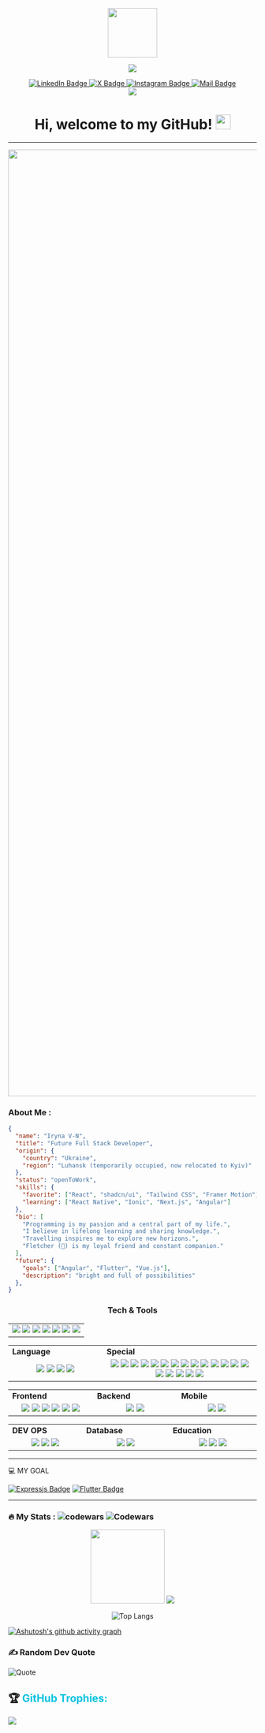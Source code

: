 
<div id="header" align="center">
  <img src="https://media.giphy.com/media/fgLPuyyoxzl3166xGo/giphy-downsized-large.gif" width="100"/>
</div>

<p align="center">
<img src="https://readme-typing-svg.herokuapp.com/?lines=Full%20Stack%20Web%20Developer%20|%20Learning%20Mobile%20Development;%2B1%20years%20of%20hands-on%20experience;&center=true&width=800&height=45">
</p>

<!-- badges for social network -->
<div id="badges" align="center">
  <a href="https://www.linkedin.com/in/iryna-vyshniak-428b25259">
    <img src="https://img.shields.io/badge/LinkedIn-blue?style=plastic&logo=linkedin&labelColor=blue" alt="LinkedIn Badge"/>
  </a>
  <a href="https://twitter.com/YarynaVN">
    <img src="https://img.shields.io/badge/-black?style=plastic&logo=x&labelColor=black" alt="X Badge"/>
  </a>
  <a href="https://www.instagram.com/code_da_vinci.js/">
    <img src="https://img.shields.io/badge/-e84393?style=plastic&logo=instagram&labelColor=e84393" alt="Instagram Badge"/>
  </a>
  <a href="mailto:iryna.vyshniak@gmail.com">
    <img src="https://img.shields.io/badge/-c0392b?style=plastic&logo=gmail&labelColor=c0392b" alt="Mail Badge"/>
  </a>
</div>
<!-- views counter -->
<div align="center">
<a href="https://u8views.com/github/Iryna-Vyshniak"><img src="https://u8views.com/api/v1/github/profiles/111734415/views/day-week-month-total-count.svg"></a>
</div>
<!-- greeting  -->
<h1 align="center">
  Hi, welcome to my GitHub!
  <img src="https://media.giphy.com/media/hvRJCLFzcasrR4ia7z/giphy.gif" width="30px"/>
</h1>

---

<div align="center">
<img src="https://ik.imagekit.io/lfg3p2t8y/Silent%20brings%20an%20idea%20to%20become%20a%20great%20power.png?updatedAt=1697403488651" width="1920" height="auto"/> 
</div>

<!-- hero -->
### About Me :

```json
{
  "name": "Iryna V-N",
  "title": "Future Full Stack Developer",
  "origin": {
    "country": "Ukraine",
    "region": "Luhansk (temporarily occupied, now relocated to Kyiv)"
  },
  "status": "openToWork",
  "skills": {
    "favorite": ["React", "shadcn/ui", "Tailwind CSS", "Framer Motion"],
    "learning": ["React Native", "Ionic", "Next.js", "Angular"]
  },
  "bio": [
    "Programming is my passion and a central part of my life.",
    "I believe in lifelong learning and sharing knowledge.",
    "Travelling inspires me to explore new horizons.",
    "Fletcher (🐾) is my loyal friend and constant companion."
  ],
  "future": {
    "goals": ["Angular", "Flutter", "Vue.js"],
    "description": "bright and full of possibilities"
  },
}
```

<!-- I am a future Full Stack Developer <img src="https://media.giphy.com/media/GVdqiRZjAcYumSkCbT/giphy.gif" width="25"> from Ukraine, Lukhans`k region (now Kyiv) 
- :open_book: Programming is my passion and a central part of my life. 
- :open_book: I’m currently learning React Native, Ionic, Next14, Typescript.
- :open_book: if (  <img src="https://ik.imagekit.io/irinavn2011/react-native-logo-768x890.png?updatedAt=1687875595721" title="React Native" alt="React Native" width="20" height="22"/> || <img src="https://ik.imagekit.io/irinavn2011/vite.png?updatedAt=1687900100383" title="Vite" alt="Vite" width="20" height="20"/> || <img src="https://github.com/devicons/devicon/blob/master/icons/react/react-original-wordmark.svg" title="React" alt="React" width="20" height="20"/> || <img src="https://ik.imagekit.io/irinavn2011/67109815.png?updatedAt=1687875935356"  title="Tailwind" alt="Tailwind CSS" width="20" height="20"/> ) return ❤️
- :open_book: Love studing and sharing knowledge.
- :open_book: Travelling is one of my favourite hobbies.
- :open_book:  Fletcher is the best friend I have, and guess what? He has four paws :paw_prints:
- :email: How to reach me: [![Linkedin Badge](https://img.shields.io/badge/-Linkedin-blue?style=flat&logo=Linkedin&logoColor=white)](https://www.linkedin.com/in/iryna-vyshniak-428b25259)

-->

<!--

<h3 align="center">🏆 Github Profile Trophy</h3>


<table>
<tr align="center">

![](http://github-profile-summary-cards.vercel.app/api/cards/profile-details?username=Iryna-Vyshniak&theme=blueberry)
<tr>

</tr>
<td>

![](http://github-profile-summary-cards.vercel.app/api/cards/repos-per-language?username=Iryna-Vyshniak&theme=blueberry)
</td>
<td>

![](http://github-profile-summary-cards.vercel.app/api/cards/most-commit-language?username=Iryna-Vyshniak&theme=blueberry)
</td>
</tr>
</table>



-->

<h3 align="center">Tech & Tools</h3>

<table>
  <tr>
    <td valign="center" align="center">
      <img src="https://img.shields.io/badge/8+hours per day-blue" />
      <img src="https://img.shields.io/badge/Attention to detail-blue" />
      <img src="https://img.shields.io/badge/Willingness to learn-blue" />
      <img src="https://img.shields.io/badge/Collaborative mindset-blue" />
      <img src="https://img.shields.io/badge/Customer centric approach-blue" />
      <img src="https://img.shields.io/badge/String work ethic-blue" />
      <img src="https://img.shields.io/badge/Creative problem solving skills-blue" />
    </td>
  </tr>
</table>

<table>
  <tr>
    <td valign="center" width="200px"><b>Language<b></td>
    <td valign="center" width="200px"><b>Special<b></td>
  </tr>
  <tr>
    <td valign="center" align="center" width="300px">
      <img src="https://img.shields.io/badge/HTML-blue" /> 
      <img src="https://img.shields.io/badge/CSS-blue" /> 
      <img src="https://img.shields.io/badge/JavaScript-blue" /> 
      <img src="https://img.shields.io/badge/TypeScript-blue" />
    </td>      
    <td valign="center" align="center" width="600px">
      <img src="https://img.shields.io/badge/Socket.io-blue" />
      <img src="https://img.shields.io/badge/websocket-blue" />
      <img src="https://img.shields.io/badge/Firebase-blue" />
      <img src="https://img.shields.io/badge/Mongoose-blue" /> 
      <img src="https://img.shields.io/badge/Atlas-blue" />
      <img src="https://img.shields.io/badge/Axios-blue" />
      <img src="https://img.shields.io/badge/Clerk Auth-blue" />
      <img src="https://img.shields.io/badge/Uploadthing-blue" />
      <img src="https://img.shields.io/badge/i18next-blue" />
      <img src="https://img.shields.io/badge/Formik-blue" />
      <img src="https://img.shields.io/badge/Figma-blue" /> 
      <img src="https://img.shields.io/badge/Postman-blue" /> 
      <img src="https://img.shields.io/badge/Swagger-blue" /> 
      <img src="https://img.shields.io/badge/GIT-blue" /> 
      <img src="https://img.shields.io/badge/BASH-blue" /> 
      <img src="https://img.shields.io/badge/Powershell-blue" /> 
      <img src="https://img.shields.io/badge/VisualStudio-blue" /> 
      <img src="https://img.shields.io/badge/Trello-blue" /> 
      <img src="https://img.shields.io/badge/Slack-blue" /> 
    </td>
  </tr>
</table>
<table>
  <tr>
    <td valign="center" width="100px"><b>Frontend<b></td>
    <td valign="center" width="100px"><b>Backend<b></td>
    <td valign="center" width="100px"><b>Mobile<b></td>
  </tr>
  <tr>
    <td valign="center" align="center" width="300px">
      <img src="https://img.shields.io/badge/React-blue" /> 
      <img src="https://img.shields.io/badge/Next-blue" /> 
      <img src="https://img.shields.io/badge/Tailwind-blue" />
      <img src="https://img.shields.io/badge/MUI-blue" /> 
      <img src="https://img.shields.io/badge/Shadcn-blue" />
      <img src="https://img.shields.io/badge/Chakra-blue" />
    </td>      
    <td valign="center" align="center" width="300px">
      <img src="https://img.shields.io/badge/Node.js-blue" /> 
      <img src="https://img.shields.io/badge/Express-blue" /> 
    </td>
    <td valign="center" align="center" width="300px">
      <img src="https://img.shields.io/badge/React Native-blue" /> 
      <img src="https://img.shields.io/badge/React Ionic-blue" /> 
    </td>
  </tr>
</table>
<table>
  <tr>
    <td valign="center" width="100px"><b>DEV OPS</b></td>
    <td valign="center" width="100px"><b>Database<b></td>
    <td valign="center" width="100px"><b>Education<b></td>
  </tr>
  <tr>
    <td valign="center" align="center" width="300px">
      <img src="https://img.shields.io/badge/Vercel-blue" /> 
      <img src="https://img.shields.io/badge/Render-blue" /> 
      <img src="https://img.shields.io/badge/Netlify-blue" />
    </td>      
    <td valign="center" align="center" width="300px">
       <img src="https://img.shields.io/badge/Mongodb-blue" /> 
      <img src="https://img.shields.io/badge/SQLite-blue" /> 
    </td>
    <td valign="center" align="center" width="300px">
      <img src="https://img.shields.io/badge/Freecodecamp-blue" /> 
      <img src="https://img.shields.io/badge/UDEMY-blue" /> 
      <img src="https://img.shields.io/badge/MDN-blue" /> 
    </td>
  </tr>
</table>


---


<div style="align: left; width: 50%;">
💻 MY GOAL 
  
 [![Expressjs Badge](https://img.shields.io/badge/Vue.js-35495E?style=for-the-badge&logo=vue.js&logoColor=4FC08D)](#)
 [![Flutter Badge](https://img.shields.io/badge/Flutter-02569B?style=for-the-badge&logo=flutter&logoColor=white)](#)

</div>



<!-- <div align="center">
<img src="https://ik.imagekit.io/irinavn2011/github-wrapped.png?updatedAt=1706124962255" width="auto" height="auto"/> 

</div> --> 

---

### :fire: My Stats : <img src="https://img.shields.io/badge/Codewars-B1361E?style=for-the-badge&logo=Codewars&logoColor=white" alt="codewars"/> ![Codewars](https://www.codewars.com/users/Iryna-Vyshniak/badges/small)

<div align="center" display="flex" flex-wrap="wrap"> 



 <img height="150em" src="https://streak-stats.demolab.com?user=Iryna-Vyshniak&theme=soft-green&hide_border=true&background=FFFFFF00&dates=00AF4BF4&fire=19892F&currStreakNum=19892F&sideNums=19892F"/>

<picture height="150em" width="150em">
  <source
    srcset="https://github-readme-stats.vercel.app/api?username=Iryna-Vyshniak&show_icons=true&theme=dark&theme=transparent&hide_border=true&title_color=002db0&text_color=2ab000"
    media="(prefers-color-scheme: dark)"
  />
  <source
    srcset="https://github-readme-stats.vercel.app/api?username=Iryna-Vyshniak&show_icons=true&theme=transparent&hide_border=true&title_color=002db0&text_color=2ab000"
    media="(prefers-color-scheme: light), (prefers-color-scheme: no-preference)"
  />
  <img src="https://github-readme-stats.vercel.app/api?username=Iryna-Vyshniak&show_icons=true&theme=transparent&hide_border=true&title_color=002db0&text_color=2ab000" />
</picture>

![Top Langs](https://github-readme-stats.vercel.app/api/top-langs/?username=Iryna-Vyshniak&layout=compact&theme=transparent&hide_border=true)
<!--[![Harlok's wakatime stats](https://github-readme-stats.vercel.app/api/wakatime?username=Iryna-Vyshniak)](https://github.com/Iryna-Vyshniak/github-readme-stats) -->
</div>

[![Ashutosh's github activity graph](https://github-readme-activity-graph.vercel.app/graph?username=Iryna-Vyshniak&bg_color=transparent&color=05ff22&line=2eb830&point=bef264&area=true&hide_border=true)](https://github.com/ashutosh00710/github-readme-activity-graph)
<!--[![Ashutosh's github activity graph](https://github-readme-activity-graph.vercel.app/graph?username=Iryna-Vyshniak&bg_color=transparent&color=ffffff&line=2eb830&point=05ff22&area=true&hide_border=true&theme=transparent)](https://github.com/ashutosh00710/github-readme-activity-graph)-->

### ✍️ Random Dev Quote

![Quote](https://github-readme-quotes-bay.vercel.app/quote?theme=graywhite&animation=grow_out_in&layout=default&font=Gabrielle&quoteType=quote-for-the-day&bgColor=beige&fontColor=black&borderColor=beige)

<p><h2 style="text-decoration: none; cursor: none;">🏆 <span style="color: #00c2e0">GitHub Trophies:</span></h2></p>

![](https://github-profile-trophy.vercel.app/?username=Iryna-Vyshniak&theme=merko&no-frame=true&no-bg=true&margin-w=4)

<!--### 🔝 Top Contributed Repo

![](https://github-contributor-stats.vercel.app/api?username=Iryna-Vyshniak&limit=5&theme=merko&combine_all_yearly_contributions=true&bg_color=transparent)-->




<!-- ### Snake eating my contribution graph -->
<!-- ![github contribution grid snake animation](https://raw.githubusercontent.com/Iryna-Vyshniak/Iryna-Vyshniak/output/github-contribution-grid-snake-dark.svg#gh-dark-mode-only) -->
<!-- ![github contribution grid snake animation](https://raw.githubusercontent.com/Iryna-Vyshniak/Iryna-Vyshniak/output/github-contribution-grid-snake.svg#gh-light-mode-only) -->

